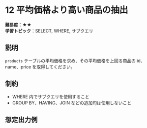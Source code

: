 # 12 平均価格より高い商品の抽出

**難易度**：★★  
**学習トピック**：SELECT, WHERE, サブクエリ

## 説明
`products` テーブルの平均価格を求め、その平均価格を上回る商品の id、name、price を取得してください。

## 制約
* WHERE 内でサブクエリを使用すること
* GROUP BY、HAVING、JOIN などの追加句は使用しないこと

## 想定出力例
